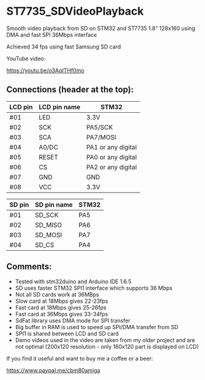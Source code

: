 # ST7735_SDVideoPlayback
Smooth video playback from SD on STM32 and ST7735 1.8" 128x160 using DMA and fast SPI 36Mbps interface

Achieved 34 fps using fast Samsung SD card

YouTube video:

https://youtu.be/o3AqITHf0mo


## Connections (header at the top):

|LCD pin|LCD pin name|STM32|
|--|--|--|
 |#01| LED| 3.3V|
 |#02| SCK |PA5/SCK|
 |#03| SCA |PA7/MOSI|
 |#04| A0/DC|PA1 or any digital
 |#05| RESET|PA0 or any digital|
 |#06| CS|PA2 or any digital|
 |#07| GND | GND|
 |#08| VCC | 3.3V|

|SD pin|SD pin name|STM32|
|--|--|--|
|#01| SD_SCK| PA5|
|#02| SD_MISO |PA6|
|#03| SD_MOSI |PA7|
|#04| SD_CS |PA4|


## Comments:
- Tested with stm32duino and Arduino IDE 1.6.5
- SD uses faster STM32 SPI1 interface which supports 36 Mbps
- Not all SD cards work at 36MBps
- Slow card at 18Mbps gives 22-23fps
- Fast card at 18Mbps gives 25-26fps
- Fast card at 36Mbps gives 33-34fps
- SdFat library uses DMA mode for SPI transfer
- Big buffer in RAM is used to speed up SPI/DMA transfer from SD
- SPI1 is shared between LCD and SD card
- Demo videos used in the video are taken from my older project and are not optimal (200x120 resolution - only 160x120 part is displayed on LCD)
 
If you find it useful and want to buy me a coffee or a beer:

https://www.paypal.me/cbm80amiga
